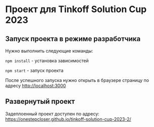 # Проект для Tinkoff Solution Cup 2023

## Запуск проекта в режиме разработчика
Нужно выполнить следующие команды:

`npm install` - установка зависимостей

`npm start` - запуск проекта

После успешного запуска нужно открыть в браузере страницу по адресу [http://localhost:3000](http://localhost:3000)

## Развернутый проект
Задеплоенный проект доступен по адресу: https://onestepcloser.github.io/tinkoff-solution-cup-2023-2/

